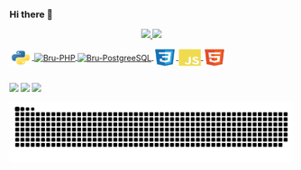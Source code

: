 ### Hi there 👋

<div align="center">
<a href="https://github.com/brunazeved">
  <img height="180em" src="https://github-readme-stats.vercel.app/api?username=brunazeved&show_icons=true&theme=algolia&include_all_commits=true&count_private=true"/>
  <img height="160em" src="https://github-readme-stats.vercel.app/api/top-langs/?username=brunazeved&layout=compact&langs_count=7&theme=algolia"/> 
</div>
 
<div style="display: inline_block"><br>
  <img align="center" alt="Bru-Python" height="30" width="40" src="https://raw.githubusercontent.com/devicons/devicon/master/icons/python/python-original.svg">
  <img align="center" alt="Bru-PHP" height="30" width="40" src="https://img.shields.io/badge/PHP-777BB4?style=for-the-badge&logo=php&logoColor=white">
  <img align="center" alt="Bru-PostgreeSQL" height="30" width="40" src="https://img.shields.io/badge/PostgreSQL-316192?style=for-the-badge&logo=postgresql&logoColor=white">
  <img align="center" alt="Bru-CSS" height="30" width="40" src="https://raw.githubusercontent.com/devicons/devicon/master/icons/css3/css3-original.svg">
  <img align="center" alt="Bru-Js" height="30" width="40" src="https://raw.githubusercontent.com/devicons/devicon/master/icons/javascript/javascript-plain.svg">
  <img align="center" alt="Bru-HTML" height="30" width="40" src="https://raw.githubusercontent.com/devicons/devicon/master/icons/html5/html5-original.svg">
</div>
  
  ##
  
<div> 
 <a href="https://www.linkedin.com/in/bruna-azevedo-251295224/" target="_blank"><img src="https://img.shields.io/badge/-LinkedIn-%230077B5?style=for-the-badge&logo=linkedin&logoColor=white" target="_blank"></a>
 <a href = "mailto:brunacruzdeazevedo@gmail.com"><img src="https://img.shields.io/badge/Gmail-D14836?style=for-the-badge&logo=gmail&logoColor=white" target="_blank"></a>
 <a href="http://api.whatsapp.com/send?1=pt_BR&phone=5551984886296" target="_blank"><img src="https://img.shields.io/badge/WhatsApp-25D366?style=for-the-badge&logo=whatsapp&logoColor=white" target="_blank"></a>

![Snake animation](https://github.com/brunazeved/brunazeved/blob/output/github-contribution-grid-snake.svg)
 
</div>
